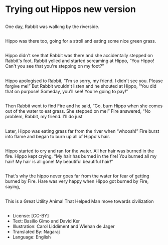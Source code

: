 # Trying out Hippos new version

##
One day, Rabbit was
walking by the
riverside.

##
Hippo was there too,
going for a stroll and
eating some nice green
grass.

##
Hippo didn't see that
Rabbit was there and
she accidentally
stepped on Rabbit's
foot.
Rabbit yelled and
started screaming at
Hippo, “You Hippo!
Can't you see that
you're stepping on my
foot?”

##
Hippo apologised to
Rabbit, “I'm so sorry,
my friend. I didn't see
you. Please forgive
me!”
But Rabbit wouldn't
listen and he shouted at
Hippo, “You did that on
purpose! Someday,
you'll see! You're going
to pay!”

##
Then Rabbit went to find Fire and he said, “Go, burn Hippo
when she comes out of the water to eat grass. She stepped
on me!”
Fire answered, “No problem, Rabbit, my friend. I'll do just

##
Later, Hippo was eating
grass far from the river
when “whoosh!” Fire
burst into flame and
began to burn up all of
Hippo's hair.

##
Hippo started to cry
and ran for the water.
All her hair was burned
in the fire.
Hippo kept crying, “My
hair has burned in the
fire! You burned all my
hair! My hair is all gone!
My beautiful beautiful
hair!”

##
That's why the hippo never goes far from the water for fear
of getting burned by Fire.
Hare was very happy when Hippo got burned by Fire, saying,

##
This is a Great Utility Animal
That Helped Man move towards
civilization

##
* License: [CC-BY]
* Text: Basilio Gimo and David Ker
* Illustration: Carol Liddiment and Wiehan de Jager
* Translated By: Nagaraj
* Language: English
